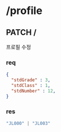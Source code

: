 # /profile

## PATCH /

프로필 수정

### req

```json
{
  "stdGrade" : 3,
  "stdClass" : 1,
  "stdNumber" : 12,
}
```

### res

```ts
"JL000" | "JL003"
```

